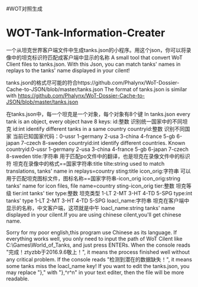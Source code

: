 #WOT对照生成
# WOT-Tank-Information-Creater

一个从坦克世界客户端文件中生成tanks.json的小程序。用这个json，你可以将录像中的坦克标识符匹配成客户端中显示的名称
A small tool that convert WoT Client files to tanks.json. With this Json, you can match tanks' names in replays to the tanks' name displayed in your cilent!

tanks.json的格式尽可能的符合https://github.com/Phalynx/WoT-Dossier-Cache-to-JSON/blob/master/tanks.json
The format of tanks.json is similar with https://github.com/Phalynx/WoT-Dossier-Cache-to-JSON/blob/master/tanks.json

在tanks.json中，每一个坦克是一个对象，每个对象有8个键
In tanks.json every tank is an object, every object have 8 keys:
id:整数    识别统一国家中的不同坦克
id:int    identify different tanks in a same country
countryid:整数    识别不同国家 当前已知国家代码：0-ussr 1-germany 2-usa 3-china 4-france 5-gb 6-japan 7-czech 8-sweden
countryid:int    identify different countries. Known countryid:0-ussr 1-germany 2-usa 3-china 4-france 5-gb 6-japan 7-czech 8-sweden
title:字符串    用于匹配po文件中的翻译，也是坦克在录像文件中的标识符 坦克在录像中的格式==国家字符串:title
tilte:string    used to match translations, tanks' name in replays=country sting:title
icon_orig:字符串    可以用于匹配坦克图标文件，图标名称==国家字符串-icon_orig
icon_orig:string    tanks' name for icon files, file name=country sting-icon_orig
tier:整数   坦克等级
tier:int   tanks' tier
type:整数   坦克类型 1-LT 2-MT 3-HT 4-TD 5-SPG
type:int   tanks' type 1-LT 2-MT 3-HT 4-TD 5-SPG
loacl_name:字符串    坦克在客户端中显示的名称，中文客户端，这项就是中午
loacl_name:string    tanks' name displayed in your cilent.If you are using chinese cilent,you'll get chinese name.

Sorry for my poor english,this program use Chinese as its language.
If everything works well, you only need to input the path of WoT Cilent like C:\Games\World_of_Tanks, and just press ENTERs.
When the console reads "完成！ztyzbb于2016.9.6敬上！", it means the process finished well without any critical problem.
If the console reads "检测到潜在的数据缺失！", it means some tanks miss the loacl_name key!
If you want to edit the tanks.json, you may replace "}," with "},^r^n" in your text editer, then the file will be more readable.
